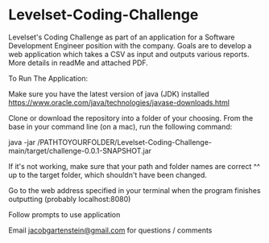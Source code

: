 # Levelset-Coding-Challenge
Levelset's Coding Challenge as part of an application for a Software Development Engineer position with the company. Goals are to develop a web application which takes a CSV as input and outputs various reports. More details in readMe and attached PDF.


To Run The Application:

Make sure you have the latest version of java (JDK) installed
https://www.oracle.com/java/technologies/javase-downloads.html

Clone or download the repository into a folder of your choosing.  From the base in your command line (on a mac), run the following command:

java -jar /PATHTOYOURFOLDER/Levelset-Coding-Challenge-main/target/challenge-0.0.1-SNAPSHOT.jar

If it's not working, make sure that your path and folder names are correct ^^ up to the target folder, which shouldn't have been changed.

Go to the web address specified in your terminal when the program finishes outputting (probably localhost:8080)

Follow prompts to use application 


Email jacobgartenstein@gmail.com for questions / comments
